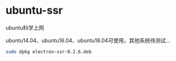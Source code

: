 # ubuntu-ssr
ubuntu科学上网

ubuntu14.04、ubuntu16.04、ubuntu18.04可使用，其他系统待测试...

```sh
sudo dpkg electron-ssr-0.2.6.deb
```
